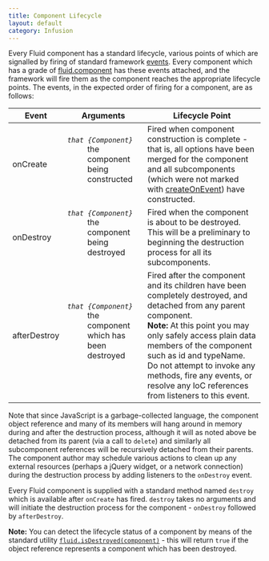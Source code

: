 ```yaml
---
title: Component Lifecycle
layout: default
category: Infusion
---
```


Every Fluid component has a standard lifecycle, various points of which are signalled by firing of standard framework [events](InfusionEventSystem.md).
Every component which has a grade of [fluid.component](ComponentGrades.md) has these events attached, and the framework will fire them as the component reaches the appropriate
lifecycle points. The events, in the expected order of firing for a component, are as follows:

<table>
    <thead>
        <tr>
            <th>Event</th>
            <th>Arguments</th>
            <th>Lifecycle Point</th>
        </tr>
    </thead>
    <tbody>
        <tr>
            <td>onCreate</td>
            <td>
                <dl>
                    <dt><dfn><code>that {Component}</code></dfn></dt>
                    <dd>the component being constructed</dd>
                </dl>
            </td>
            <td>
                Fired when component construction is complete - that is, all options have been merged for the component and all subcomponents (which were not marked with <a href="SubcomponentDeclaration.md#basic-subcomponent-declaration">createOnEvent</a>) have constructed.
            </td>
        </tr>
        <tr>
            <td>onDestroy</td>
            <td>
                <dl>
                    <dt><dfn><code>that {Component}</code></dfn></dt>
                    <dd>the component being destroyed</dd>
                </dl>
            </td>
            <td>
                Fired when the component is about to be destroyed. This will be a preliminary to beginning the destruction process for all its subcomponents.
            </td>
        </tr>
        <tr>
            <td>afterDestroy</td>
            <td>
            <dl>
                <dt><dfn><code>that {Component}</code></dfn></dt>
                <dd>the component which has been destroyed</dd>
            </dl>
            </td>
            <td>
                Fired after the component and its children have been completely destroyed, and detached from any parent component.
                <div class="infusion-docs-note"><strong>Note:</strong> At this point you may only safely access plain data members of the component such as id and typeName. Do not attempt to invoke any methods, fire any events, or resolve any IoC references from listeners to this event.
                </div>
            </td>
        </tr>
    </tbody>
</table>

Note that since JavaScript is a garbage-collected language, the component object reference and many of its members will hang around in memory during and after the destruction process,
although it will as noted above be detached from its parent (via a call to `delete`) and similarly all subcomponent references will be recursively detached from their parents.
The component author may schedule various actions to clean up any external resources (perhaps a jQuery widget, or a network connection) during the destruction process by adding listeners to the `onDestroy` event.

Every Fluid component is supplied with a standard method named `destroy` which is available after `onCreate` has fired. `destroy` takes no arguments and will initiate the destruction process for the component - `onDestroy` followed by `afterDestroy`.

<div class="infusion-docs-note"><strong>Note:</strong> You can detect the lifecycle status of a component by means of the standard utility <a href="CoreAPI.md#fluidisdestroyedcomponent"><code>fluid.isDestroyed(component)</code></a> - this will return <code>true</code> if the object reference represents a component which has been destroyed.</div>
